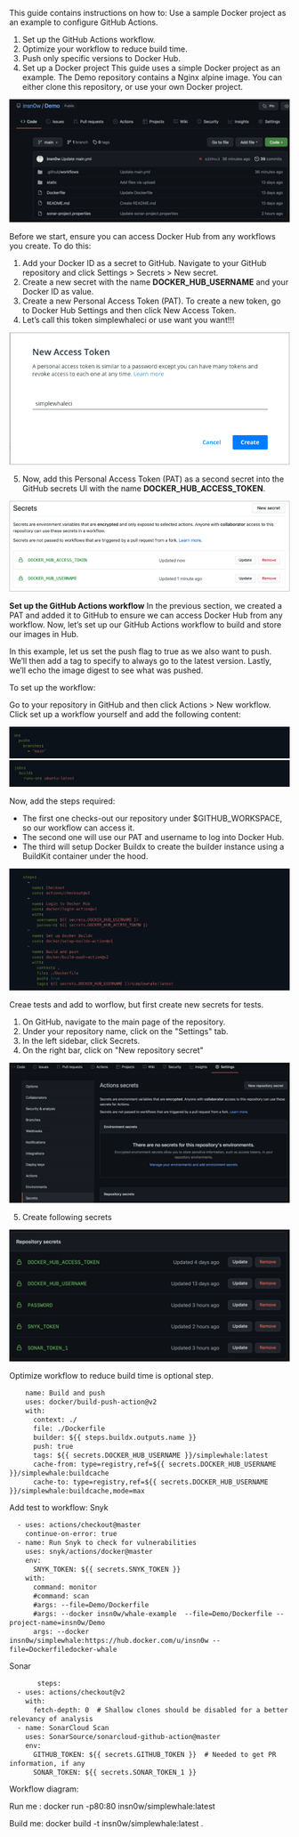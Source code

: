 This guide contains instructions on how to:
Use a sample Docker project as an example to configure GitHub Actions.

 1. Set up the GitHub Actions workflow.
 2. Optimize your workflow to reduce build time.
 3. Push only specific versions to Docker Hub.
 4. Set up a Docker project
This guide uses a simple Docker project as an example. The Demo repository contains a Nginx alpine image. You can either clone this repository, or use your own Docker project.

<img src="images/1.png" wight=200>

Before we start, ensure you can access Docker Hub from any workflows you create. 
To do this:
 1. Add your Docker ID as a secret to GitHub. Navigate to your GitHub repository and click Settings > Secrets > New secret.
 2. Create a new secret with the name **DOCKER_HUB_USERNAME** and your Docker ID as value.
 3. Create a new Personal Access Token (PAT). To create a new token, go to Docker Hub Settings and then click New Access Token.
 4. Let’s call this token simplewhaleci or use want you want!!!
       
  <img src="images/github-access-token.png">
  
  5. Now, add this Personal Access Token (PAT) as a second secret into the GitHub secrets UI with the name **DOCKER_HUB_ACCESS_TOKEN**.
 
  <img src="images/github-secrets.png">   
  
   **Set up the GitHub Actions workflow**
In the previous section, we created a PAT and added it to GitHub to ensure we can access Docker Hub from any workflow. Now, let’s set up our GitHub Actions workflow to build and store our images in Hub.

In this example, let us set the push flag to true as we also want to push. We’ll then add a tag to specify to always go to the latest version. Lastly, we’ll echo the image digest to see what was pushed.

To set up the workflow:

Go to your repository in GitHub and then click Actions > New workflow.
Click set up a workflow yourself and add the following content:      

   <img src="images/2.png">     
   
   <img src="images/3.png"> 
   
Now, add the steps required:

   - The first one checks-out our repository under $GITHUB_WORKSPACE, so our workflow can access it.
   - The second one will use our PAT and username to log into Docker Hub.
   - The third will setup Docker Buildx to create the builder instance using a BuildKit container under the hood.

   <img src="images/4.png">     

Creae tests and add to worflow, but first create new secrets for tests.

1. On GitHub, navigate to the main page of the repository.
2. Under your repository name, click on the "Settings" tab.
3. In the left sidebar, click Secrets.
4. On the right bar, click on "New repository secret" 

<img src="images/snyk_secret.png"> 

5. Create following secrets   

<img src="images/secrets.png" width="600"> 

Optimize workflow to reduce build time is optional step. 


        name: Build and push
        uses: docker/build-push-action@v2
        with:
          context: ./
          file: ./Dockerfile
          builder: ${{ steps.buildx.outputs.name }}
          push: true
          tags: ${{ secrets.DOCKER_HUB_USERNAME }}/simplewhale:latest
          cache-from: type=registry,ref=${{ secrets.DOCKER_HUB_USERNAME }}/simplewhale:buildcache
          cache-to: type=registry,ref=${{ secrets.DOCKER_HUB_USERNAME }}/simplewhale:buildcache,mode=max

Add test to workflow: 
Snyk

      - uses: actions/checkout@master
        continue-on-error: true
      - name: Run Snyk to check for vulnerabilities
        uses: snyk/actions/docker@master
        env:
          SNYK_TOKEN: ${{ secrets.SNYK_TOKEN }}
        with:
          command: monitor
          #command: scan
          #args: --file=Demo/Dockerfile
          #args: --docker insn0w/whale-example  --file=Demo/Dockerfile --project-name=insn0w/Demo
          args: --docker insn0w/simplewhale:https://hub.docker.com/u/insn0w --file=Dockerfiledocker-whale

Sonar
    
           steps:
      - uses: actions/checkout@v2
        with:
          fetch-depth: 0  # Shallow clones should be disabled for a better relevancy of analysis
      - name: SonarCloud Scan
        uses: SonarSource/sonarcloud-github-action@master
        env:
          GITHUB_TOKEN: ${{ secrets.GITHUB_TOKEN }}  # Needed to get PR information, if any
          SONAR_TOKEN: ${{ secrets.SONAR_TOKEN_1 }}
   

Workflow diagram: 



Run me : docker run -p80:80 insn0w/simplewhale:latest

Build me: docker build -t insn0w/simplewhale:latest .
